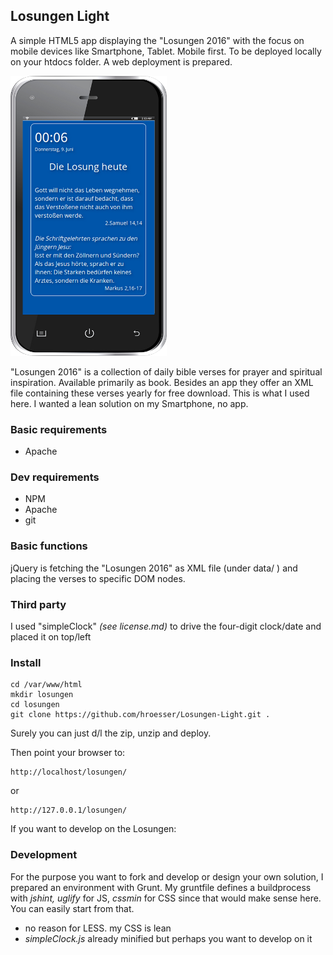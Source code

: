 ## Losungen Light
A simple HTML5 app displaying the "Losungen 2016" with the focus on mobile devices like Smartphone, Tablet. Mobile first. 
To be deployed locally on your htdocs folder. A web deployment is prepared.

![screenshot](screenshots/responsive.png "Nodejs chat")

"Losungen 2016" is a collection of daily bible verses for prayer and spiritual inspiration. Available primarily as book. Besides an app they offer an XML file containing these verses yearly for free download. This is what I used here. I wanted a lean solution on my Smartphone, no app.

### Basic requirements
 - Apache

### Dev requirements
 - NPM
 - Apache
 - git

### Basic functions
jQuery is fetching the "Losungen 2016" as XML file (under data/ ) and placing the verses to specific DOM nodes.

### Third party
I used "simpleClock" *(see license.md)* to drive the four-digit clock/date and placed it on top/left

### Install
```
cd /var/www/html
mkdir losungen
cd losungen
git clone https://github.com/hroesser/Losungen-Light.git . 
```
Surely you can just d/l the zip, unzip and deploy.

Then point your browser to:
```
http://localhost/losungen/
```
or
```
http://127.0.0.1/losungen/
```
If you want to develop on the Losungen:

### Development
For the purpose you want to fork and develop or design your own solution, I prepared an environment with Grunt.
My gruntfile defines a buildprocess with *jshint, uglify* for JS, *cssmin* for CSS since that would make sense here. You can easily start from that.
 - no reason for LESS. my CSS is lean
 - *simpleClock.js* already minified but perhaps you want to develop on it

